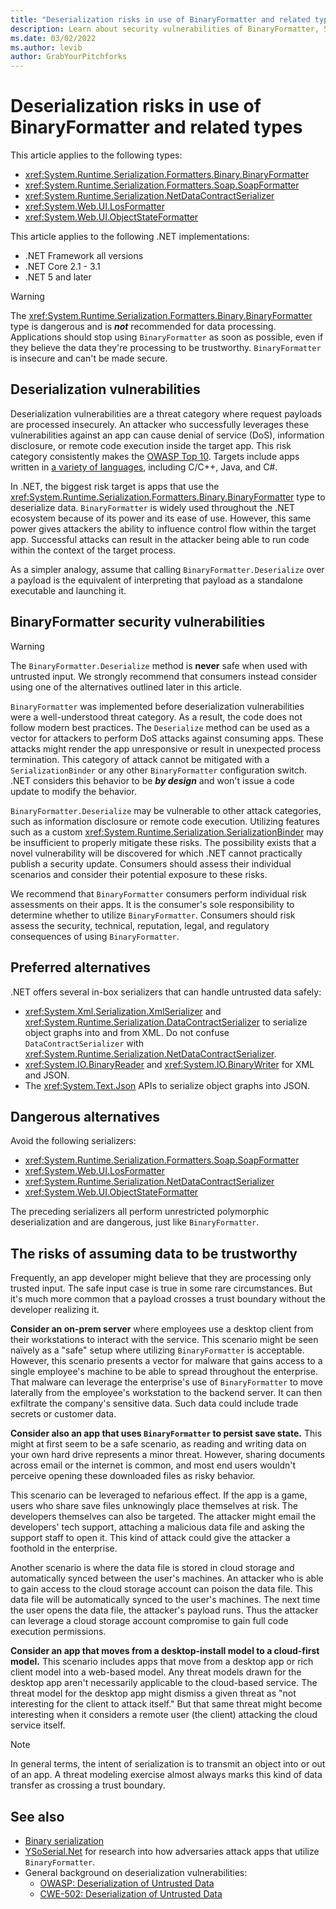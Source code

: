 ```yaml
---
title: "Deserialization risks in use of BinaryFormatter and related types"
description: Learn about security vulnerabilities of BinaryFormatter, SoapFormatter, NetDataContractSerializer, LosFormatter, and ObjectStateFormatter. The article recommends safer alternatives.
ms.date: 03/02/2022
ms.author: levib
author: GrabYourPitchforks
---
```

# Deserialization risks in use of BinaryFormatter and related types

This article applies to the following types:

* <xref:System.Runtime.Serialization.Formatters.Binary.BinaryFormatter>
* <xref:System.Runtime.Serialization.Formatters.Soap.SoapFormatter>
* <xref:System.Runtime.Serialization.NetDataContractSerializer>
* <xref:System.Web.UI.LosFormatter>
* <xref:System.Web.UI.ObjectStateFormatter>

This article applies to the following .NET implementations:

* .NET Framework all versions
* .NET Core 2.1 - 3.1
* .NET 5 and later

> [!WARNING]
> The <xref:System.Runtime.Serialization.Formatters.Binary.BinaryFormatter> type is dangerous and is ***not*** recommended for data processing. Applications should stop using `BinaryFormatter` as soon as possible, even if they believe the data they're processing to be trustworthy. `BinaryFormatter` is insecure and can't be made secure.

## Deserialization vulnerabilities

Deserialization vulnerabilities are a threat category where request payloads are processed insecurely. An attacker who successfully leverages these vulnerabilities against an app can cause denial of service (DoS), information disclosure, or remote code execution inside the target app. This risk category consistently makes the [OWASP Top 10](https://owasp.org/www-project-top-ten/). Targets include apps written in [a variety of languages](https://owasp.org/www-community/vulnerabilities/Deserialization_of_untrusted_data), including C/C++, Java, and C#.

In .NET, the biggest risk target is apps that use the <xref:System.Runtime.Serialization.Formatters.Binary.BinaryFormatter> type to deserialize data. `BinaryFormatter` is widely used throughout the .NET ecosystem because of its power and its ease of use. However, this same power gives attackers the ability to influence control flow within the target app. Successful attacks can result in the attacker being able to run code within the context of the target process.

As a simpler analogy, assume that calling `BinaryFormatter.Deserialize` over a payload is the equivalent of interpreting that payload as a standalone executable and launching it.

## BinaryFormatter security vulnerabilities

> [!WARNING]
> The `BinaryFormatter.Deserialize` method is **never** safe when used with untrusted input. We strongly recommend that consumers instead consider using one of the alternatives outlined later in this article.

`BinaryFormatter` was implemented before deserialization vulnerabilities were a well-understood threat category. As a result, the code does not follow modern best practices. The `Deserialize` method can be used as a vector for attackers to perform DoS attacks against consuming apps. These attacks might render the app unresponsive or result in unexpected process termination. This category of attack cannot be mitigated with a `SerializationBinder` or any other `BinaryFormatter` configuration switch. .NET considers this behavior to be ***by design*** and won't issue a code update to modify the behavior.

`BinaryFormatter.Deserialize` may be vulnerable to other attack categories, such as information disclosure or remote code execution. Utilizing features such as a custom <xref:System.Runtime.Serialization.SerializationBinder> may be insufficient to properly mitigate these risks. The possibility exists that a novel vulnerability will be discovered for which .NET cannot practically publish a security update. Consumers should assess their individual scenarios and consider their potential exposure to these risks.

We recommend that `BinaryFormatter` consumers perform individual risk assessments on their apps. It is the consumer's sole responsibility to determine whether to utilize `BinaryFormatter`. Consumers should risk assess the security, technical, reputation, legal, and regulatory consequences of using `BinaryFormatter`.

## Preferred alternatives

.NET offers several in-box serializers that can handle untrusted data safely:

* <xref:System.Xml.Serialization.XmlSerializer> and <xref:System.Runtime.Serialization.DataContractSerializer> to serialize object graphs into and from XML. Do not confuse `DataContractSerializer` with  <xref:System.Runtime.Serialization.NetDataContractSerializer>.
* <xref:System.IO.BinaryReader> and <xref:System.IO.BinaryWriter> for XML and JSON.
* The <xref:System.Text.Json> APIs to serialize object graphs into JSON.

## Dangerous alternatives

Avoid the following serializers:

* <xref:System.Runtime.Serialization.Formatters.Soap.SoapFormatter>
* <xref:System.Web.UI.LosFormatter>
* <xref:System.Runtime.Serialization.NetDataContractSerializer>
* <xref:System.Web.UI.ObjectStateFormatter>

The preceding serializers all perform unrestricted polymorphic deserialization and are dangerous, just like `BinaryFormatter`.

## The risks of assuming data to be trustworthy

Frequently, an app developer might believe that they are processing only trusted input. The safe input case is true in some rare circumstances. But it's much more common that a payload crosses a trust boundary without the developer realizing it.

**Consider an on-prem server** where employees use a desktop client from their workstations to interact with the service. This scenario might be seen naïvely as a "safe" setup where utilizing `BinaryFormatter` is acceptable. However, this scenario presents a vector for malware that gains access to a single employee's machine to be able to spread throughout the enterprise. That malware can leverage the enterprise's use of `BinaryFormatter` to move laterally from the employee's workstation to the backend server. It can then exfiltrate the company's sensitive data. Such data could include trade secrets or customer data.

**Consider also an app that uses `BinaryFormatter` to persist save state.** This might at first seem to be a safe scenario, as reading and writing data on your own hard drive represents a minor threat. However, sharing documents across email or the internet is common, and most end users wouldn't perceive opening these downloaded files as risky behavior.

This scenario can be leveraged to nefarious effect. If the app is a game, users who share save files unknowingly place themselves at risk. The developers themselves can also be targeted. The attacker might email the developers' tech support, attaching a malicious data file and asking the support staff to open it. This kind of attack could give the attacker a foothold in the enterprise.

Another scenario is where the data file is stored in cloud storage and automatically synced between the user's machines. An attacker who is able to gain access to the cloud storage account can poison the data file. This data file will be automatically synced to the user's machines. The next time the user opens the data file, the attacker's payload runs. Thus the attacker can leverage a cloud storage account compromise to gain full code execution permissions.

**Consider an app that moves from a desktop-install model to a cloud-first model.** This scenario includes apps that move from a desktop app or rich client model into a web-based model. Any threat models drawn for the desktop app aren't necessarily applicable to the cloud-based service. The threat model for the desktop app might dismiss a given threat as "not interesting for the client to attack itself." But that same threat might become interesting when it considers a remote user (the client) attacking the cloud service itself.

> [!NOTE]
> In general terms, the intent of serialization is to transmit an object into or out of an app. A threat modeling exercise almost always marks this kind of data transfer as crossing a trust boundary.

## See also

* [Binary serialization](/previous-versions/dotnet/fundamentals/serialization/binary/binary-serialization)
* [YSoSerial.Net](https://github.com/pwntester/ysoserial.net) for research into how adversaries attack apps that utilize `BinaryFormatter`.
* General background on deserialization vulnerabilities:
  * [OWASP: Deserialization of Untrusted Data](https://owasp.org/www-community/vulnerabilities/Deserialization_of_untrusted_data)
  * [CWE-502: Deserialization of Untrusted Data](https://cwe.mitre.org/data/definitions/502.html)
